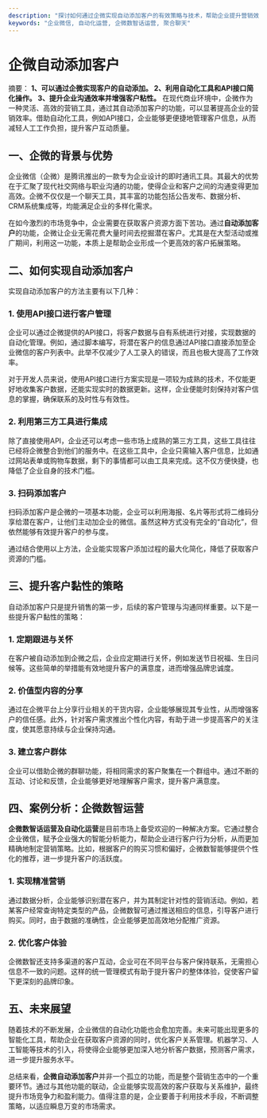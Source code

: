 ```yaml
---
description: "探讨如何通过企微实现自动添加客户的有效策略与技术，帮助企业提升营销效率。"
keywords: "企业微信, 自动化运营, 企微数智话运营, 聚合聊天"
---
```

# 企微自动添加客户

摘要： **1、可以通过企微实现客户的自动添加。 2、利用自动化工具和API接口简化操作。 3、提升企业沟通效率并增强客户粘性。** 在现代商业环境中，企微作为一种灵活、高效的营销工具，通过其自动添加客户的功能，可以显著提高企业的营销效率。借助自动化工具，例如API接口，企业能够更便捷地管理客户信息，从而减轻人工工作负担，提升客户互动质量。

## 一、企微的背景与优势

企业微信（企微）是腾讯推出的一款专为企业设计的即时通讯工具。其最大的优势在于汇聚了现代社交网络与职业沟通的功能，使得企业和客户之间的沟通变得更加高效。企微不仅仅是一个聊天工具，其丰富的功能包括公告发布、数据分析、CRM系统集成等，均能满足企业的多样化需求。

在如今激烈的市场竞争中，企业需要在获取客户资源方面下苦功。通过**自动添加客户**的功能，企微让企业无需花费大量时间去挖掘潜在客户。尤其是在大型活动或推广期间，利用这一功能，本质上是帮助企业形成一个更高效的客户拓展策略。

## 二、如何实现自动添加客户

实现自动添加客户的方法主要有以下几种：

### 1. 使用API接口进行客户管理

企业可以通过企微提供的API接口，将客户数据与自有系统进行对接，实现数据的自动化管理。例如，通过脚本编写，将潜在客户的信息通过API接口直接添加至企业微信的客户列表中。此举不仅减少了人工录入的错误，而且也极大提高了工作效率。

对于开发人员来说，使用API接口进行方案实现是一项较为成熟的技术，不仅能更好地收集客户数据，还能实现实时的数据更新。这样，企业便能时刻保持对客户信息的掌握，确保联系的及时性与有效性。

### 2. 利用第三方工具进行集成

除了直接使用API，企业还可以考虑一些市场上成熟的第三方工具，这些工具往往已经将企微整合到他们的服务中。在这些工具中，企业只需输入客户信息，比如通过网站表单或购物车数据，剩下的事情都可以由工具来完成。这不仅方便快捷，也降低了企业自身的技术门槛。

### 3. 扫码添加客户

扫码添加客户是企微的一项基本功能，企业可以利用海报、名片等形式将二维码分享给潜在客户，让他们主动加企业的微信。虽然这种方式没有完全的“自动化”，但依然能够有效提升客户的参与度。

通过结合使用以上方法，企业能实现客户添加过程的最大化简化，降低了获取客户资源的门槛。

## 三、提升客户黏性的策略

自动添加客户只是提升销售的第一步，后续的客户管理与沟通同样重要。以下是一些提升客户黏性的策略：

### 1. 定期跟进与关怀

在客户被自动添加到企微之后，企业应定期进行关怀，例如发送节日祝福、生日问候等。这些简单的举措能有效地提升客户的满意度，进而增强品牌忠诚度。

### 2. 价值型内容的分享

通过在企微平台上分享行业相关的干货内容，企业能够展现其专业性，从而增强客户的信任感。此外，针对客户需求推出个性化内容，有助于进一步提高客户的关注度，使其愿意持续与企业保持沟通。

### 3. 建立客户群体

企业可以借助企微的群聊功能，将相同需求的客户聚集在一个群组中。通过不断的互动、讨论和反馈，企业能够更好地理解客户需求，提升客户满意度。

## 四、案例分析：企微数智运营

**企微数智话运营及自动化运营**是目前市场上备受欢迎的一种解决方案。它通过整合企业微信，赋予企业强大的智能分析能力，帮助企业进行客户行为分析，从而更加精确地制定营销策略。比如，根据客户的购买习惯和偏好，企微数智能够提供个性化的推荐，进一步提升客户的活跃度。

### 1. 实现精准营销

通过数据分析，企业能够识别潜在客户，并为其制定针对性的营销活动。例如，若某客户经常查询特定类型的产品，企微数智可通过推送相应的信息，引导客户进行购买。同时，由于数据的准确性，企业能够更加高效地分配推广资源。

### 2. 优化客户体验

企微数智还支持多渠道的客户互动，企业可在不同平台与客户保持联系，无需担心信息不一致的问题。这样的统一管理模式有助于提升客户的整体体验，促使客户留下更深刻的品牌印象。

## 五、未来展望

随着技术的不断发展，企业微信的自动化功能也会愈加完善。未来可能出现更多的智能化工具，帮助企业在获取客户资源的同时，优化客户关系管理。机器学习、人工智能等技术的引入，将使得企业能够更加深入地分析客户数据，预测客户需求，进一步提升服务水平。

总结来看，**企微自动添加客户**并非一个孤立的功能，而是整个营销生态中的一个重要环节。通过与其他功能的联动，企业能够实现高效的客户获取与关系维护，最终提升市场竞争力和盈利能力。值得注意的是，企业要善于利用技术手段，不断调整策略，以适应瞬息万变的市场需求。
